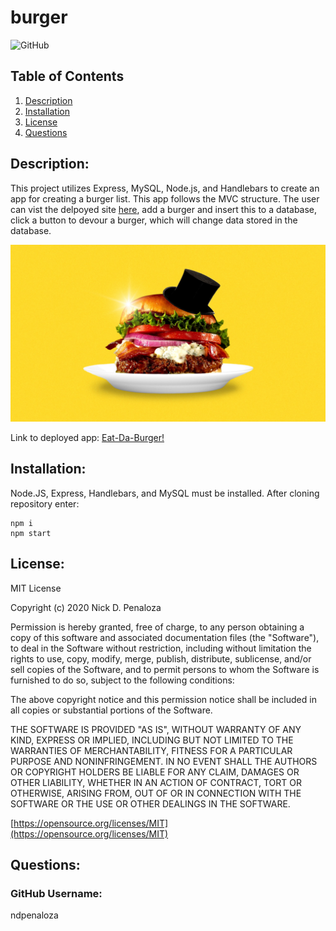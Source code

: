 # burger

![GitHub](https://img.shields.io/badge/license-MIT-green)

## Table of Contents
  1.  [Description](#Description)
  2.  [Installation](#Installation)
  3.  [License](#License)
  4.  [Questions](#Questions)

## Description: 
This project utilizes Express, MySQL, Node.js, and Handlebars to create an app for creating a burger list. This app follows the MVC structure. The user can vist the delpoyed site [here](https://evening-oasis-88894.herokuapp.com/), add a burger and insert this to a database, click a button to devour a burger, which will change data stored in the database.

![Screenshot of Eat-Da-Burger](/public/assets/img/fancyBurger.jpg)

Link to deployed app: [Eat-Da-Burger!](https://evening-oasis-88894.herokuapp.com/)

## Installation:
Node.JS, Express, Handlebars, and MySQL must be installed. After cloning repository enter:
```
npm i
npm start
```

## License:
MIT License

Copyright (c) 2020 Nick D. Penaloza

Permission is hereby granted, free of charge, to any person obtaining a copy of this software and associated documentation files (the "Software"), to deal in the Software without restriction, including without limitation the rights to use, copy, modify, merge, publish, distribute, sublicense, and/or sell copies of the Software, and to permit persons to whom the Software is furnished to do so, subject to the following conditions:

The above copyright notice and this permission notice shall be included in all copies or substantial portions of the Software.

THE SOFTWARE IS PROVIDED "AS IS", WITHOUT WARRANTY OF ANY KIND, EXPRESS OR IMPLIED, INCLUDING BUT NOT LIMITED TO THE WARRANTIES OF MERCHANTABILITY, FITNESS FOR A PARTICULAR PURPOSE AND NONINFRINGEMENT. IN NO EVENT SHALL THE AUTHORS OR COPYRIGHT HOLDERS BE LIABLE FOR ANY CLAIM, DAMAGES OR OTHER LIABILITY, WHETHER IN AN ACTION OF CONTRACT, TORT OR OTHERWISE, ARISING FROM, OUT OF OR IN CONNECTION WITH THE SOFTWARE OR THE USE OR OTHER DEALINGS IN THE SOFTWARE.

[https://opensource.org/licenses/MIT](https://opensource.org/licenses/MIT)

## Questions:
### GitHub Username:
ndpenaloza
